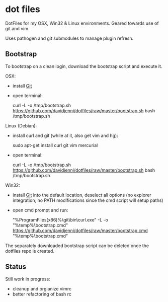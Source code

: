 dot files
=========

DotFiles for my OSX, Win32 & Linux environments. Geared towards use of git and vim.

Uses pathogen and git submodules to manage plugin refresh.

Bootstrap
---------
To bootstrap on a clean login, download the bootstrap script and execute it.

OSX:
* install [Git](http://git-scm.com/download/mac)
* open terminal:

    curl -L -o /tmp/bootstrap.sh https://github.com/davidjenni/dotfiles/raw/master/bootstrap.sh
    bash /tmp/bootstrap.sh

Linux (Debian):
* install curl and git (while at it, also get vim and hg):

    sudo apt-get install curl git vim mercurial

* open terminal:

    curl -L -o /tmp/bootstrap.sh https://github.com/davidjenni/dotfiles/raw/master/bootstrap.sh
    bash /tmp/bootstrap.sh

Win32:
* install [Git](http://git-scm.com/download/win) into the default location,
  deselect all options (no explorer integration, no PATH modifications since the cmd script will setup paths)
* open cmd prompt and run:

    "%ProgramFiles(x86)%\git\bin\curl.exe" -L -o "%temp%\bootstrap.cmd" https://github.com/davidjenni/dotfiles/raw/master/bootstrap.cmd
    "%temp%\bootstrap.cmd"

The separately downloaded bootstrap script can be deleted once the dotfiles repo is created.

Status
------

Still work in progress:
* cleanup and orgianize vimrc
* better refactoring of bash rc

